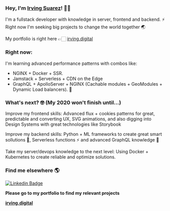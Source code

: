 ### Hey, I'm [Irving Suarez](https://irving.digital)! 🤙🏻

I'm a fullstack developer with knowledge in server, frontend and backend. ⚡️ Right now I'm seeking big projects to change the world together 🌏 

My portfolio is right here 👉🏻 [irving.digital](https://irving.digital)

### Right now: 

I'm learning advanced performance patterns with combos like:

- NGINX + Docker + SSR. 
- Jamstack + Serverless + CDN on the Edge
- GraphQL + ApolloServer + NGINX (Cachable modules + GeoModules + Dynamic Load balancers). 
🤩

### What's next? 🤓 (My 2020 won't finish until...)

Improve my frontend skills: Advanced flux  + cookies patterns for great, predictable and converting UX, SVG animations, and also digging into Design Systems with great technologies like Storybook  <br />

Improve my backend skills: Python + ML frameworks to create great smart sollutions 🧠, Serverless functions ⚡️ and advanced GraphQL knowledge 🚀<br />

Take my server/devops knowledge to the next level: Using Docker + Kubernetes to create reliable and optimize solutions. 


### Find me elsewhere 🌎

[![Linkedin Badge](https://img.shields.io/badge/-LinkedIn-blue?style=flat-square&logo=Linkedin&logoColor=white&link=https://www.linkedin.com/in/harshkumarkhatri/)](https://www.linkedin.com/in/irving-suarez/)  

**Please go to my portfolio to find my relevant projects**

**[irving.digital](https://irving.digital/)**
